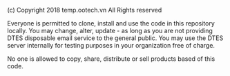 (c) Copyright 2018 temp.ootech.vn
All Rights reserved

Everyone is permitted to clone, install and use the code in this repository locally.
You may change, alter, update - as long as you are not providing DTES disposable email service to the general public.
You may use the DTES server internally for testing purposes in your organization free of charge.

No one is allowed to copy, share, distribute or sell products based of this code.

